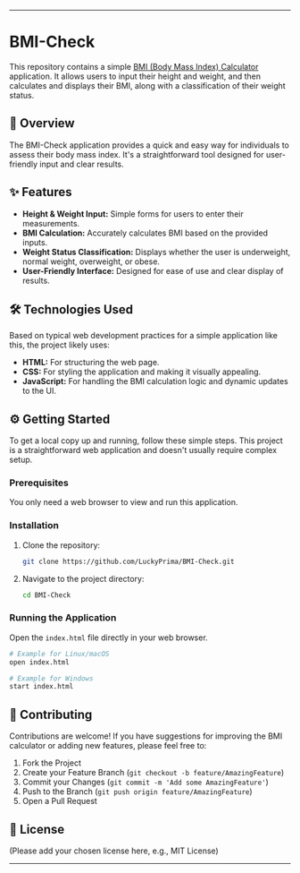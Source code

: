 -----

# BMI-Check

This repository contains a simple [BMI (Body Mass Index) Calculator](https://bmi.luckyprima.site) application. It allows users to input their height and weight, and then calculates and displays their BMI, along with a classification of their weight status.

## 🚀 Overview

The BMI-Check application provides a quick and easy way for individuals to assess their body mass index. It's a straightforward tool designed for user-friendly input and clear results.

## ✨ Features

  * **Height & Weight Input:** Simple forms for users to enter their measurements.
  * **BMI Calculation:** Accurately calculates BMI based on the provided inputs.
  * **Weight Status Classification:** Displays whether the user is underweight, normal weight, overweight, or obese.
  * **User-Friendly Interface:** Designed for ease of use and clear display of results.

## 🛠️ Technologies Used

Based on typical web development practices for a simple application like this, the project likely uses:

  * **HTML:** For structuring the web page.
  * **CSS:** For styling the application and making it visually appealing.
  * **JavaScript:** For handling the BMI calculation logic and dynamic updates to the UI.

## ⚙️ Getting Started

To get a local copy up and running, follow these simple steps. This project is a straightforward web application and doesn't usually require complex setup.

### Prerequisites

You only need a web browser to view and run this application.

### Installation

1.  Clone the repository:
    ```bash
    git clone https://github.com/LuckyPrima/BMI-Check.git
    ```
2.  Navigate to the project directory:
    ```bash
    cd BMI-Check
    ```

### Running the Application

Open the `index.html` file directly in your web browser.

```bash
# Example for Linux/macOS
open index.html

# Example for Windows
start index.html
```

## 🤝 Contributing

Contributions are welcome\! If you have suggestions for improving the BMI calculator or adding new features, please feel free to:

1.  Fork the Project
2.  Create your Feature Branch (`git checkout -b feature/AmazingFeature`)
3.  Commit your Changes (`git commit -m 'Add some AmazingFeature'`)
4.  Push to the Branch (`git push origin feature/AmazingFeature`)
5.  Open a Pull Request

## 📄 License

(Please add your chosen license here, e.g., MIT License)

-----
